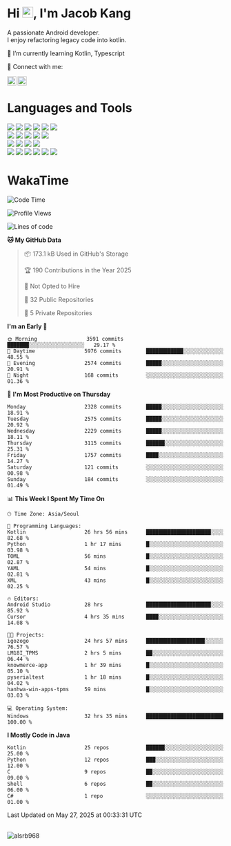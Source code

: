 # Hi <img src="https://media.giphy.com/media/hvRJCLFzcasrR4ia7z/giphy.gif" width="25px">, I'm Jacob Kang
A passionate Android developer.
</br>
I enjoy refactoring legacy code into kotlin.

🌱 I’m currently learning Kotlin, Typescript

🤝 Connect with me:

<a href="https://www.linkedin.com/in/minkyu-kang-b7477b1b2/"><img align="left" src="https://raw.githubusercontent.com/yushi1007/yushi1007/main/images/linkedin.svg" alt="Minkyu Kang | LinkedIn" width="21px"/></a>
<a href="https://www.instagram.com/_jacob_kang/"><img align="left" src="https://raw.githubusercontent.com/yushi1007/yushi1007/main/images/instagram.svg" alt="Jacob Kang | Instagram" width="21px"/></a>

</br>

# Languages and Tools

<div align="left">
<img src="https://img.shields.io/badge/java-007396?logo=java&logoColor=white"/>
<img src="https://img.shields.io/badge/kotlin-7F52FF?logo=kotlin&logoColor=white"/>
<img src="https://img.shields.io/badge/python-3776AB?logo=python&logoColor=white"/>
<img src="https://img.shields.io/badge/bash shell-4EAA25?logo=gnubash&logoColor=white"/>
<img src="https://img.shields.io/badge/c-A8B9CC?logo=c&logoColor=white"/>
<img src="https://img.shields.io/badge/c++-00599C?logo=c%2b%2b&logoColor=white"/>
</div>
<div align="left">
<img src="https://img.shields.io/badge/git-F05032?logo=git&logoColor=white"/>
<img src="https://img.shields.io/badge/github-181717?logo=github&logoColor=white"/>
<img src="https://img.shields.io/badge/mysql-4479A1?logo=mysql&logoColor=white"/>
<img src="https://img.shields.io/badge/sqlite-003B57?logo=sqlite&logoColor=white"/>
<img src="https://img.shields.io/badge/amazon AWS-232F3E?logo=amazonaws&logoColor=white"/>
</div>
<div align="left">
<img src="https://img.shields.io/badge/android-3DDC84?logo=android&logoColor=white"/>
<img src="https://img.shields.io/badge/linux-FCC624?logo=linux&logoColor=white"/>
<img src="https://img.shields.io/badge/flask-000000?logo=flask&logoColor=white"/>
<img src="https://img.shields.io/badge/arduino-00979D?logo=arduino&logoColor=white"/>
</div>
<div align="left">
<img src="https://img.shields.io/badge/slack-4A154B?logo=slack&logoColor=white"/>
<img src="https://img.shields.io/badge/notion-000000?logo=notion&logoColor=white"/>
<img src="https://img.shields.io/badge/jira-0052CC?logo=jira&logoColor=white"/>
<img src="https://img.shields.io/badge/postman-FF6C37?logo=postman&logoColor=white"/>
<img src="https://img.shields.io/badge/intellij-000000?logo=intellijidea&logoColor=white"/>
<img src="https://img.shields.io/badge/pycharm-000000?logo=pycharm&logoColor=white"/>
</div>

# WakaTime

<!--START_SECTION:waka-->
![Code Time](http://img.shields.io/badge/Code%20Time-4%2C839%20hrs%2053%20mins-blue)

![Profile Views](http://img.shields.io/badge/Profile%20Views-0-blue)

![Lines of code](https://img.shields.io/badge/From%20Hello%20World%20I%27ve%20Written-5.3%20million%20lines%20of%20code-blue)

**🐱 My GitHub Data** 

> 📦 173.1 kB Used in GitHub's Storage 
 > 
> 🏆 190 Contributions in the Year 2025
 > 
> 🚫 Not Opted to Hire
 > 
> 📜 32 Public Repositories 
 > 
> 🔑 5 Private Repositories 
 > 
**I'm an Early 🐤** 

```text
🌞 Morning                3591 commits        ███████░░░░░░░░░░░░░░░░░░   29.17 % 
🌆 Daytime                5976 commits        ████████████░░░░░░░░░░░░░   48.55 % 
🌃 Evening                2574 commits        █████░░░░░░░░░░░░░░░░░░░░   20.91 % 
🌙 Night                  168 commits         ░░░░░░░░░░░░░░░░░░░░░░░░░   01.36 % 
```
📅 **I'm Most Productive on Thursday** 

```text
Monday                   2328 commits        █████░░░░░░░░░░░░░░░░░░░░   18.91 % 
Tuesday                  2575 commits        █████░░░░░░░░░░░░░░░░░░░░   20.92 % 
Wednesday                2229 commits        █████░░░░░░░░░░░░░░░░░░░░   18.11 % 
Thursday                 3115 commits        ██████░░░░░░░░░░░░░░░░░░░   25.31 % 
Friday                   1757 commits        ████░░░░░░░░░░░░░░░░░░░░░   14.27 % 
Saturday                 121 commits         ░░░░░░░░░░░░░░░░░░░░░░░░░   00.98 % 
Sunday                   184 commits         ░░░░░░░░░░░░░░░░░░░░░░░░░   01.49 % 
```


📊 **This Week I Spent My Time On** 

```text
🕑︎ Time Zone: Asia/Seoul

💬 Programming Languages: 
Kotlin                   26 hrs 56 mins      █████████████████████░░░░   82.68 % 
Python                   1 hr 17 mins        █░░░░░░░░░░░░░░░░░░░░░░░░   03.98 % 
TOML                     56 mins             █░░░░░░░░░░░░░░░░░░░░░░░░   02.87 % 
YAML                     54 mins             █░░░░░░░░░░░░░░░░░░░░░░░░   02.81 % 
XML                      43 mins             █░░░░░░░░░░░░░░░░░░░░░░░░   02.25 % 

🔥 Editors: 
Android Studio           28 hrs              █████████████████████░░░░   85.92 % 
Cursor                   4 hrs 35 mins       ████░░░░░░░░░░░░░░░░░░░░░   14.08 % 

🐱‍💻 Projects: 
igozogo                  24 hrs 57 mins      ███████████████████░░░░░░   76.57 % 
LM18I_TPMS               2 hrs 5 mins        ██░░░░░░░░░░░░░░░░░░░░░░░   06.44 % 
knowmerce-app            1 hr 39 mins        █░░░░░░░░░░░░░░░░░░░░░░░░   05.10 % 
pyserialtest             1 hr 18 mins        █░░░░░░░░░░░░░░░░░░░░░░░░   04.02 % 
hanhwa-win-apps-tpms     59 mins             █░░░░░░░░░░░░░░░░░░░░░░░░   03.03 % 

💻 Operating System: 
Windows                  32 hrs 35 mins      █████████████████████████   100.00 % 
```

**I Mostly Code in Java** 

```text
Kotlin                   25 repos            ██████░░░░░░░░░░░░░░░░░░░   25.00 % 
Python                   12 repos            ███░░░░░░░░░░░░░░░░░░░░░░   12.00 % 
C                        9 repos             ██░░░░░░░░░░░░░░░░░░░░░░░   09.00 % 
Shell                    6 repos             ██░░░░░░░░░░░░░░░░░░░░░░░   06.00 % 
C#                       1 repo              ░░░░░░░░░░░░░░░░░░░░░░░░░   01.00 % 
```




 Last Updated on May 27, 2025 at 00:33:31 UTC
<!--END_SECTION:waka-->

</br>

<div align="left">
<img align="left" src="https://github-readme-stats.vercel.app/api/top-langs?username=alsrb968&show_icons=true&locale=en&layout=compact&theme=dark" alt="alsrb968" />
</div>

